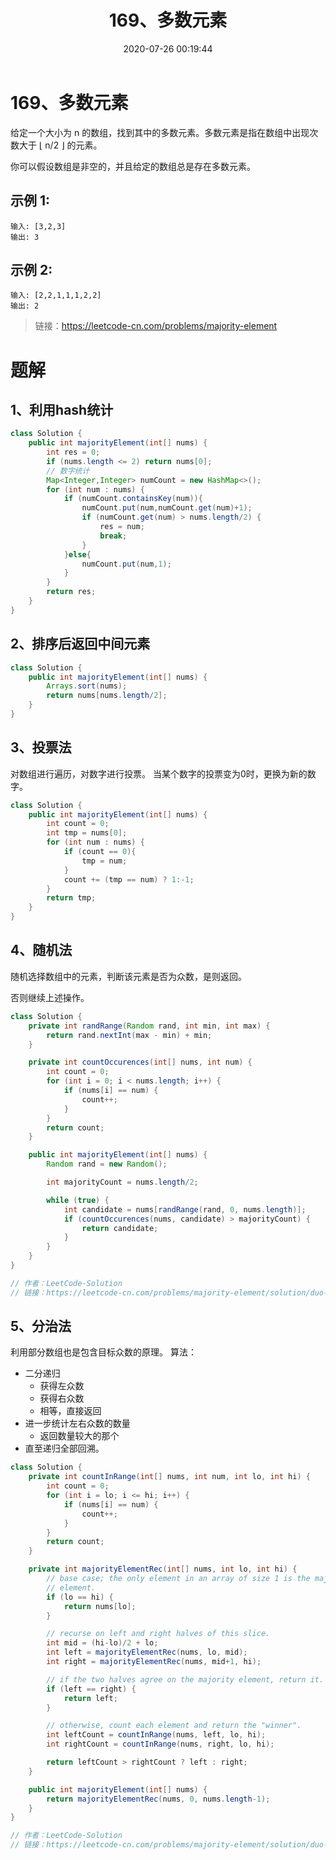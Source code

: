 ﻿---
title: 169、多数元素
categories:
- leetcode
tags:
  - null
date: 2020-07-26 00:19:44
---

# 169、多数元素
给定一个大小为 n 的数组，找到其中的多数元素。多数元素是指在数组中出现次数大于 ⌊ n/2 ⌋ 的元素。

你可以假设数组是非空的，并且给定的数组总是存在多数元素。

## 示例 1:
```
输入: [3,2,3]
输出: 3
```
## 示例 2:
```
输入: [2,2,1,1,1,2,2]
输出: 2
```
> 链接：https://leetcode-cn.com/problems/majority-element
# 题解
## 1、利用hash统计
```java
class Solution {
    public int majorityElement(int[] nums) {
        int res = 0;
        if (nums.length <= 2) return nums[0];
        // 数字统计
        Map<Integer,Integer> numCount = new HashMap<>();
        for (int num : nums) {
            if (numCount.containsKey(num)){
                numCount.put(num,numCount.get(num)+1);
                if (numCount.get(num) > nums.length/2) {
                    res = num;
                    break;
                }
            }else{
                numCount.put(num,1);
            }
        }
        return res;
    }
}
```
## 2、排序后返回中间元素
```Java
class Solution {
    public int majorityElement(int[] nums) {
        Arrays.sort(nums);
        return nums[nums.length/2];
    }
}
```

## 3、投票法
对数组进行遍历，对数字进行投票。
当某个数字的投票变为0时，更换为新的数字。
```java
class Solution {
    public int majorityElement(int[] nums) {
        int count = 0;
        int tmp = nums[0];
        for (int num : nums) {
            if (count == 0){
                tmp = num;
            }
            count += (tmp == num) ? 1:-1;
        }
        return tmp;
    }
}
```
## 4、随机法
随机选择数组中的元素，判断该元素是否为众数，是则返回。

否则继续上述操作。

```java
class Solution {
    private int randRange(Random rand, int min, int max) {
        return rand.nextInt(max - min) + min;
    }

    private int countOccurences(int[] nums, int num) {
        int count = 0;
        for (int i = 0; i < nums.length; i++) {
            if (nums[i] == num) {
                count++;
            }
        }
        return count;
    }

    public int majorityElement(int[] nums) {
        Random rand = new Random();

        int majorityCount = nums.length/2;

        while (true) {
            int candidate = nums[randRange(rand, 0, nums.length)];
            if (countOccurences(nums, candidate) > majorityCount) {
                return candidate;
            }
        }
    }
}

// 作者：LeetCode-Solution
// 链接：https://leetcode-cn.com/problems/majority-element/solution/duo-shu-yuan-su-by-leetcode-solution/

```

## 5、分治法
利用部分数组也是包含目标众数的原理。
算法：
- 二分递归
  - 获得左众数
  - 获得右众数
  - 相等，直接返回
- 进一步统计左右众数的数量
  - 返回数量较大的那个
- 直至递归全部回溯。
```java
class Solution {
    private int countInRange(int[] nums, int num, int lo, int hi) {
        int count = 0;
        for (int i = lo; i <= hi; i++) {
            if (nums[i] == num) {
                count++;
            }
        }
        return count;
    }

    private int majorityElementRec(int[] nums, int lo, int hi) {
        // base case; the only element in an array of size 1 is the majority
        // element.
        if (lo == hi) {
            return nums[lo];
        }

        // recurse on left and right halves of this slice.
        int mid = (hi-lo)/2 + lo;
        int left = majorityElementRec(nums, lo, mid);
        int right = majorityElementRec(nums, mid+1, hi);

        // if the two halves agree on the majority element, return it.
        if (left == right) {
            return left;
        }

        // otherwise, count each element and return the "winner".
        int leftCount = countInRange(nums, left, lo, hi);
        int rightCount = countInRange(nums, right, lo, hi);

        return leftCount > rightCount ? left : right;
    }

    public int majorityElement(int[] nums) {
        return majorityElementRec(nums, 0, nums.length-1);
    }
}

// 作者：LeetCode-Solution
// 链接：https://leetcode-cn.com/problems/majority-element/solution/duo-shu-yuan-su-by-leetcode-solution/

```